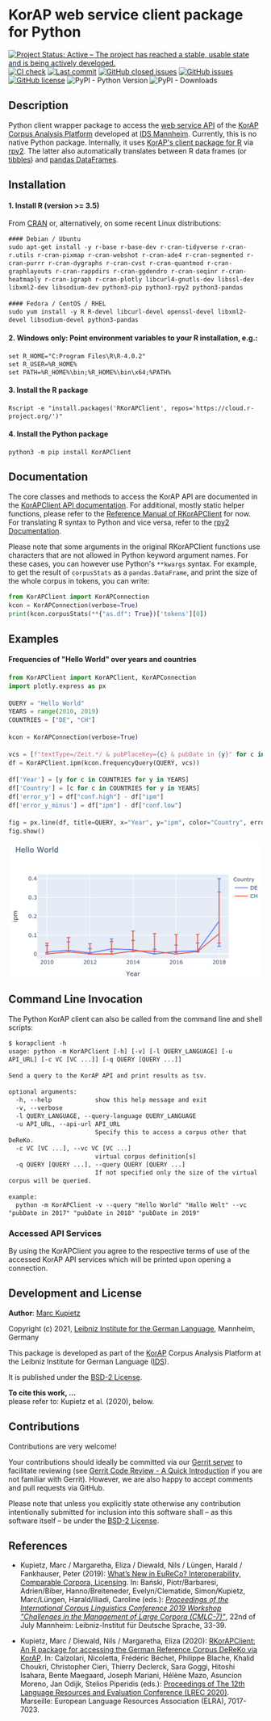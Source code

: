 # KorAP web service client package for Python

[![Project Status: Active – The project has reached a stable, usable state and is being actively developed.](https://www.repostatus.org/badges/latest/active.svg)](https://www.repostatus.org/#active)
[![CI check](https://github.com/KorAP/PythonKorAPClient/workflows/PythonKorAPClient%20CI%20unit%20test/badge.svg)](https://github.com/KorAP/PythonKorAPClient/actions?workflow=PythonKorAPClient%20CI%20unit%20test)
[![Last commit](https://img.shields.io/github/last-commit/KorAP/PythonKorAPClient.svg)](https://github.com/KorAP/PythonKorAPClient/issues)
[![GitHub closed issues](https://img.shields.io/github/issues-raw/KorAP/PythonKorAPClient.svg)](https://github.com/KorAP/PythonKorAPClient/issues)
[![GitHub issues](https://img.shields.io/github/issues-closed-raw/KorAP/PythonKorAPClient.svg)](https://github.com/KorAP/PythonKorAPClient/issues)
[![GitHub license](https://img.shields.io/github/license/KorAP/PythonKorAPClient)](https://github.com/KorAP/PythonKorAPClient/blob/master/LICENSE)
![PyPI - Python Version](https://img.shields.io/pypi/pyversions/KorAPClient)
![PyPI - Downloads](https://img.shields.io/pypi/dm/KorAPClient)
## Description
Python client wrapper package to access the [web service API](https://github.com/KorAP/Kustvakt/wiki) of the [KorAP Corpus Analysis Platform](https://korap.ids-mannheim.de/) developed at [IDS Mannheim](http://www.ids-mannheim.de/).
Currently, this is no native Python package. Internally, it uses [KorAP's client package for R](http://github.com/KorAP/RKorAPClient)
via [rpy2](https://rpy2.github.io/). The latter also automatically translates between R data frames (or [tibbles](https://tibble.tidyverse.org/)) and [pandas DataFrames](https://pandas.pydata.org/docs/reference/api/pandas.DataFrame.html). 

## Installation
#### 1. Install R (version >= 3.5)
From [CRAN](https://cran.r-project.org/bin/) or, alternatively, on some recent Linux distributions: 

```shell script
#### Debian / Ubuntu
sudo apt-get install -y r-base r-base-dev r-cran-tidyverse r-cran-r.utils r-cran-pixmap r-cran-webshot r-cran-ade4 r-cran-segmented r-cran-purrr r-cran-dygraphs r-cran-cvst r-cran-quantmod r-cran-graphlayouts r-cran-rappdirs r-cran-ggdendro r-cran-seqinr r-cran-heatmaply r-cran-igraph r-cran-plotly libcurl4-gnutls-dev libssl-dev libxml2-dev libsodium-dev python3-pip python3-rpy2 python3-pandas

#### Fedora / CentOS / RHEL
sudo yum install -y R R-devel libcurl-devel openssl-devel libxml2-devel libsodium-devel python3-pandas
```
#### 2. Windows only: Point environment variables to your R installation, e.g.:
```
set R_HOME="C:Program Files\R\R-4.0.2"
set R_USER=%R_HOME%
set PATH=%R_HOME%\bin;%R_HOME%\bin\x64;%PATH%
```

#### 3. Install the R package
```
Rscript -e "install.packages('RKorAPClient', repos='https://cloud.r-project.org/')"
```
#### 4. Install the Python package
```
python3 -m pip install KorAPClient
```
## Documentation
The core classes and methods to access the KorAP API are documented in the [KorAPClient API documentation](https://korap.github.io/PythonKorAPClient/doc/KorAPClient/).
For additional, mostly static helper functions, please refer to the [Reference Manual of RKorAPClient](https://cran.r-project.org/web/packages/RKorAPClient/RKorAPClient.pdf) for now. 
For translating R syntax to Python and vice versa, refer to the [rpy2 Documentation](https://rpy2.github.io/doc/latest/html/index.html).

Please note that some arguments in the original RKorAPClient functions use characters that are not allowed in Python keyword argument names.
For these cases, you can however use Python's `**kwargs` syntax.
For example, to get the result of `corpusStats` as a `pandas.DataFrame`, and print the size of the whole corpus in tokens, you can write:
```python
from KorAPClient import KorAPConnection
kcon = KorAPConnection(verbose=True)
print(kcon.corpusStats(**{"as.df": True})['tokens'][0])
```

## Examples
#### Frequencies of "Hello World" over years and countries
```python
from KorAPClient import KorAPClient, KorAPConnection
import plotly.express as px

QUERY = "Hello World"
YEARS = range(2010, 2019)
COUNTRIES = ["DE", "CH"]

kcon = KorAPConnection(verbose=True)

vcs = [f"textType=/Zeit.*/ & pubPlaceKey={c} & pubDate in {y}" for c in COUNTRIES for y in YEARS]
df = KorAPClient.ipm(kcon.frequencyQuery(QUERY, vcs))

df['Year'] = [y for c in COUNTRIES for y in YEARS]
df['Country'] = [c for c in COUNTRIES for y in YEARS]
df['error_y'] = df["conf.high"] - df["ipm"]
df['error_y_minus'] = df["ipm"] - df["conf.low"]

fig = px.line(df, title=QUERY, x="Year", y="ipm", color="Country", error_y="error_y")
fig.show()
```
![Frequency per million words of “Hello World“ in DE vs. AT from 2010 to 2018 in newspapers and magazines](figures/hello-world.png)

## Command Line Invocation
The Python KorAP client can also be called from the command line and shell scripts:
```shell script
$ korapclient -h
usage: python -m KorAPClient [-h] [-v] [-l QUERY_LANGUAGE] [-u API_URL] [-c VC [VC ...]] [-q QUERY [QUERY ...]]

Send a query to the KorAP API and print results as tsv.

optional arguments:
  -h, --help            show this help message and exit
  -v, --verbose
  -l QUERY_LANGUAGE, --query-language QUERY_LANGUAGE
  -u API_URL, --api-url API_URL
                        Specify this to access a corpus other that DeReKo.
  -c VC [VC ...], --vc VC [VC ...]
                        virtual corpus definition[s]
  -q QUERY [QUERY ...], --query QUERY [QUERY ...]
                        If not specified only the size of the virtual corpus will be queried.

example:
  python -m KorAPClient -v --query "Hello World" "Hallo Welt" --vc "pubDate in 2017" "pubDate in 2018" "pubDate in 2019"
```
### Accessed API Services
By using the KorAPClient you agree to the respective terms of use of the accessed KorAP API services which will be printed upon opening a connection.

## Development and License

**Author**: [Marc Kupietz](http://www1.ids-mannheim.de/zfo/personal/kupietz/)

Copyright (c) 2021, [Leibniz Institute for the German Language](http://www.ids-mannheim.de/), Mannheim, Germany

This package is developed as part of the [KorAP](http://korap.ids-mannheim.de/)
Corpus Analysis Platform at the Leibniz Institute for German Language
([IDS](http://www.ids-mannheim.de/)).

It is published under the [BSD-2 License](LICENSE).

**To cite this work, …**<br>
please refer to: Kupietz et al. (2020), below.
## Contributions

Contributions are very welcome!

Your contributions should ideally be committed via our [Gerrit server](https://korap.ids-mannheim.de/gerrit/)
to facilitate reviewing (see [Gerrit Code Review - A Quick Introduction](https://korap.ids-mannheim.de/gerrit/Documentation/intro-quick.html)
if you are not familiar with Gerrit). However, we are also happy to accept comments and pull requests
via GitHub.

Please note that unless you explicitly state otherwise any
contribution intentionally submitted for inclusion into this software shall –
as this software itself – be under the [BSD-2 License](LICENSE).

## References

- Kupietz, Marc / Margaretha, Eliza / Diewald, Nils / Lüngen, Harald / Fankhauser, Peter (2019): [What’s New in EuReCo? Interoperability, Comparable Corpora, Licensing](https://nbn-resolving.org/urn:nbn:de:bsz:mh39-90261). In: Bański, Piotr/Barbaresi, Adrien/Biber, Hanno/Breiteneder, Evelyn/Clematide, Simon/Kupietz, Marc/Lüngen, Harald/Iliadi, Caroline (eds.): [*Proceedings of the International Corpus Linguistics Conference 2019 Workshop "Challenges in the Management of Large Corpora (CMLC-7)"*](https://ids-pub.bsz-bw.de/solrsearch/index/search/searchtype/collection/id/21038), 22nd of July Mannheim: Leibniz-Institut für Deutsche Sprache, 33-39.

- Kupietz, Marc / Diewald, Nils / Margaretha, Eliza (2020): [RKorAPClient: An R package for accessing the German Reference Corpus DeReKo via KorAP](http://www.lrec-conf.org/proceedings/lrec2020/pdf/2020.lrec-1.867.pdf). In: Calzolari, Nicoletta, Frédéric Béchet, Philippe Blache, Khalid Choukri, Christopher Cieri,  Thierry Declerck, Sara Goggi, Hitoshi Isahara, Bente Maegaard, Joseph Mariani, Hélène Mazo, Asuncion Moreno, Jan Odijk, Stelios Piperidis (eds.): [Proceedings of The 12th Language Resources and Evaluation Conference (LREC 2020)](http://www.lrec-conf.org/proceedings/lrec2020/LREC-2020.pdf). Marseille: European Language Resources Association (ELRA), 7017-7023.

